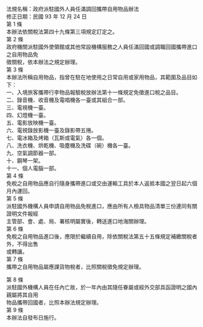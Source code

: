 法規名稱：政府派駐國外人員任滿調回攜帶自用物品辦法  
修正日期：民國 93 年 12 月 24 日  
第 1 條  
本辦法依關稅法第四十九條第三項規定訂定之。  
第 2 條  
政府機關派駐國外使領館或其他常設機構服務之人員任滿回國或調職回國攜帶進口之自用物品免  
徵關稅，依本辦法之規定辦理。  
第 3 條  
本辦法所稱自用物品，指曾在駐在地使用之日常自用或家用物品，其範圍及品目如下：  
一、入境旅客攜帶行李物品報驗稅放辦法第十一條規定免徵進口稅之品目。  
二、錄音機、收音機及電唱機各一臺或其組合一部。  
三、電視機一臺。  
四、幻燈機一臺。  
五、電影放映機一臺。  
六、電視錄放影機一臺及錄影帶五捲。  
七、電冰箱及烤箱（瓦斯或電氣）各一個。  
八、洗衣機、烘乾機、吸塵機及洗碟（碗）機各一臺。  
九、空氣調節器一部。  
十、鋼琴一架。  
十一、個人電腦一部。  
第 4 條  
免稅之自用物品應自行隨身攜帶進口或交由運輸工具於本人返抵本國之翌日起六個月內運回。  
第 5 條  
派駐國外機構人員申請自用物品免稅進口，應由所有人檢具物品清單三份連同有關證明文件報經  
主管部、會、處、局、署核明屬實後，轉送進口地海關辦理。  
第 6 條  
免稅之自用物品進口後，應限於繼續自用，除依關稅法第五十五條規定補繳關稅者外，不得出售  
或轉讓。  
第 7 條  
攜帶之自用物品屬應課貨物稅者，比照關稅徵免規定辦理。  


第 8 條  
派駐國外機構人員在任內亡故，於一年內由其隨任眷屬或經外交部具函證明之國內親屬將其自用  
物品攜帶回國者，比照本辦法規定辦理。  
第 9 條  
本辦法自發布日施行。  


